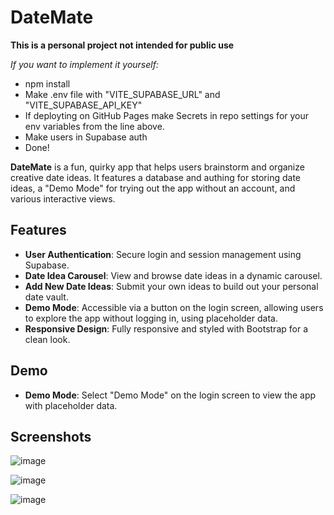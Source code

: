 
# DateMate
**This is a personal project not intended for public use**

*If you want to implement it yourself:*
- npm install
- Make .env file with "VITE_SUPABASE_URL" and "VITE_SUPABASE_API_KEY"
- If deployting on GitHub Pages make Secrets in repo settings for your env variables from the line above.
- Make users in Supabase auth
- Done!


**DateMate** is a fun, quirky app that helps users brainstorm and organize creative date ideas. It features a database and authing for storing date ideas, a "Demo Mode" for trying out the app without an account, and various interactive views.

## Features

-   **User Authentication**: Secure login and session management using Supabase.
-   **Date Idea Carousel**: View and browse date ideas in a dynamic carousel.
-   **Add New Date Ideas**: Submit your own ideas to build out your personal date vault.
-   **Demo Mode**: Accessible via a button on the login screen, allowing users to explore the app without logging in, using placeholder data.
-   **Responsive Design**: Fully responsive and styled with Bootstrap for a clean look.

## Demo
-   **Demo Mode**: Select "Demo Mode" on the login screen to view the app with placeholder data.

## Screenshots
![image](https://github.com/user-attachments/assets/062f835a-5931-4a3d-8545-f4a03caf22aa)

![image](https://github.com/user-attachments/assets/642f4aaa-8d13-4141-953f-9c5eb18736d2)

![image](https://github.com/user-attachments/assets/160ddcd5-d894-48db-927a-27f5ae1924e9)
